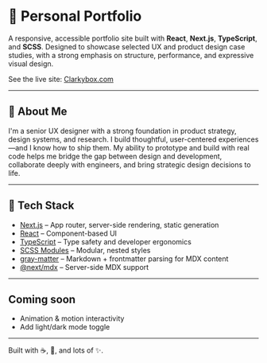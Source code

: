 # 🎨 Personal Portfolio

A responsive, accessible portfolio site built with **React**, **Next.js**, **TypeScript**, and **SCSS**. Designed to showcase selected UX and product design case studies, with a strong emphasis on structure, performance, and expressive visual design.

See the live site: [Clarkybox.com](https://www.clarkybox.com/)

---

## 👋 About Me

I'm a senior UX designer with a strong foundation in product strategy, design systems, and research. I build thoughtful, user-centered experiences—and I know how to ship them. My ability to prototype and build with real code helps me bridge the gap between design and development, collaborate deeply with engineers, and bring strategic design decisions to life.

---

## 🚀 Tech Stack

- [Next.js](https://nextjs.org/) – App router, server-side rendering, static generation
- [React](https://reactjs.org/) – Component-based UI
- [TypeScript](https://www.typescriptlang.org/) – Type safety and developer ergonomics
- [SCSS Modules](https://sass-lang.com/) – Modular, nested styles
- [gray-matter](https://github.com/jonschlinkert/gray-matter) – Markdown + frontmatter parsing for MDX content
- [@next/mdx](https://nextjs.org/docs/app/building-your-application/configuring/mdx) – Server-side MDX support

---

## Coming soon
- Animation & motion interactivity
- Add light/dark mode toggle

---
Built with ☕, 🧠, and lots of ✨.
